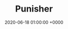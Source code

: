 ---
layout: none
title: "Punisher"
artist: "Phoebe Bridgers"
secondary_artists: ""
art: "phoebe-bridgers-punisher.jpg"
spotify_url: https://open.spotify.com/album/6Pp6qGEywDdofgFC1oFbSH
date: 2020-06-18 01:00:00 +0000
categories: album
tags: []
---